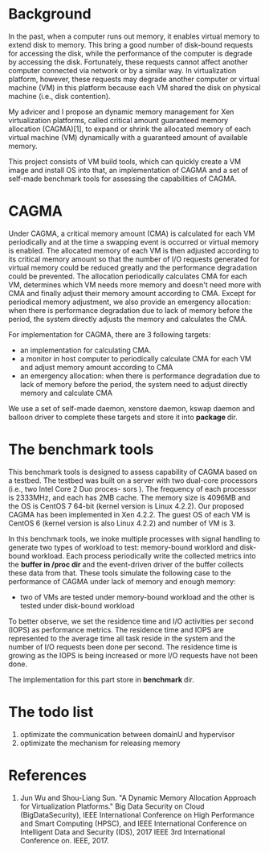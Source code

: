 # Background

In the past, when a computer runs out memory, it enables virtual memory to extend disk to memory. This bring a good number of disk-bound requests for accessing the disk, while the performance of the computer is degrade by accessing the disk. Fortunately, these requests cannot affect another computer connected via network or by a similar way. In virtualization platform, however, these requests may degrade another computer or virtual machine (VM) in this platform because each VM shared the disk on physical machine (i.e., disk contention).

My advicer and I propose an dynamic memory management for Xen virtualization platforms, called critical amount guaranteed memory allocation (CAGMA)[1], to expand or shrink the allocated memory of each virtual machine (VM) dynamically with a guaranteed amount of available memory. 

This project consists of VM build tools, which can quickly create a VM image and install OS into that, an implementation of CAGMA and a set of self-made benchmark tools for assessing the capabilities of CAGMA.

# CAGMA

Under CAGMA, a critical memory amount (CMA) is calculated for each VM periodically and at the time a swapping event is occurred or virtual memory is enabled. The allocated memory of each VM is then adjusted according to its critical memory amount so that the number of I/O requests generated for virtual memory could be reduced greatly and the performance degradation could be prevented. The allocation periodically calculates CMA for each VM, determines which VM needs more memory and doesn't need more with CMA and finally adjust their memory amount according to CMA. Except for periodical memory adjustment, we also provide an emergency allocation: when there is performance degradation due to lack of memory before the period, the system directly adjusts the memory and calculates the CMA.

For implementation for CAGMA, there are 3 following targets:
* an implementation for calculating CMA.
* a monitor in host computer to periodically calculate CMA for each VM and adjust memory amount according to CMA  
* an emergency allocation: when there is performance degradation due to lack of memory before the period, the system need to adjust directly memory and calculate CMA


We use a set of self-made daemon, xenstore daemon, kswap daemon and balloon driver to complete these targets and store it into <strong> package </strong> dir.

## 


# The benchmark tools

This benchmark tools is designed to assess capability of CAGMA based on a testbed. The testbed was built on a server with two dual-core processors (i.e., two Intel Core 2 Duo proces- sors ). The frequency of each processor is 2333MHz, and each has 2MB cache. The memory size is 4096MB and the OS is CentOS 7 64-bit (kernel version is Linux 4.2.2). Our proposed CAGMA has been implemented in Xen 4.2.2. The guest OS of each VM is CentOS 6 (kernel version is also Linux 4.2.2) and number of VM is 3.

In this benchmark tools, we inoke multiple processes with signal handling to generate two types of workload to test: memory-bound worklord and disk-bound workload. Each process periodically write the collected metrics into the <strong> buffer in 
/proc dir </strong> and the event-driven driver of the buffer collects these data from that. These tools simulate the following case to the performance of CAGMA under lack of memory and enough memory:

* two of VMs are tested under memory-bound workload and the other is tested under disk-bound workload

To better observe, we set the <srong> residence time and I/O activities per second (IOPS) </strong> as performance metrics. The residence time and IOPS are represented to the average time all task reside in the system and the number of I/O requests been done per second. The residence time is growing as the IOPS is being increased or more I/O requests have not been done.



The implementation for this part store in <strong> benchmark </strong> dir.

# The todo list
1. optimizate the communication between domainU and hypervisor
2. optimizate the mechanism for releasing memory 


# References
1. Jun Wu and Shou-Liang Sun. "A Dynamic Memory Allocation Approach for Virtualization Platforms." Big Data Security on Cloud (BigDataSecurity), IEEE International Conference on High Performance and Smart Computing (HPSC), and IEEE International Conference on Intelligent Data and Security (IDS), 2017 IEEE 3rd International Conference on. IEEE, 2017.
